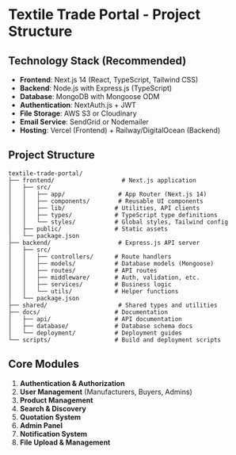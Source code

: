 # Textile Trade Portal - Project Structure

## Technology Stack (Recommended)
- **Frontend**: Next.js 14 (React, TypeScript, Tailwind CSS)
- **Backend**: Node.js with Express.js (TypeScript)
- **Database**: MongoDB with Mongoose ODM
- **Authentication**: NextAuth.js + JWT
- **File Storage**: AWS S3 or Cloudinary
- **Email Service**: SendGrid or Nodemailer
- **Hosting**: Vercel (Frontend) + Railway/DigitalOcean (Backend)

## Project Structure
```
textile-trade-portal/
├── frontend/                   # Next.js application
│   ├── src/
│   │   ├── app/               # App Router (Next.js 14)
│   │   ├── components/        # Reusable UI components
│   │   ├── lib/              # Utilities, API clients
│   │   ├── types/            # TypeScript type definitions
│   │   └── styles/           # Global styles, Tailwind config
│   ├── public/               # Static assets
│   └── package.json
├── backend/                   # Express.js API server
│   ├── src/
│   │   ├── controllers/      # Route handlers
│   │   ├── models/           # Database models (Mongoose)
│   │   ├── routes/           # API routes
│   │   ├── middleware/       # Auth, validation, etc.
│   │   ├── services/         # Business logic
│   │   └── utils/            # Helper functions
│   └── package.json
├── shared/                    # Shared types and utilities
├── docs/                     # Documentation
│   ├── api/                  # API documentation
│   ├── database/             # Database schema docs
│   └── deployment/           # Deployment guides
└── scripts/                  # Build and deployment scripts
```

## Core Modules
1. **Authentication & Authorization**
2. **User Management** (Manufacturers, Buyers, Admins)
3. **Product Management**
4. **Search & Discovery**
5. **Quotation System**
6. **Admin Panel**
7. **Notification System**
8. **File Upload & Management**

